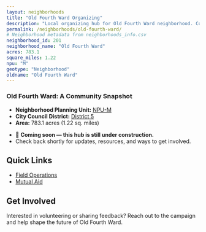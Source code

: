 ```yaml
---
layout: neighborhoods
title: "Old Fourth Ward Organizing"
description: "Local organizing hub for Old Fourth Ward neighborhood. Connect with field operations, mutual aid, and community organizing efforts."
permalink: /neighborhoods/old-fourth-ward/
# Neighborhood metadata from neighborhoods_info.csv
neighborhood_id: 201
neighborhood_name: "Old Fourth Ward"
acres: 783.1
square_miles: 1.22
npu: "M"
geotype: "Neighborhood"
oldname: "Old Fourth Ward"
---
```


### **Old Fourth Ward: A Community Snapshot**

  * **Neighborhood Planning Unit:** [NPU-M](https://www.atlantaga.gov/government/departments/city-planning/neighborhood-planning-units/neighborhood-and-npu-contacts)
  * **City Council District:** [District 5](https://citycouncil.atlantaga.gov/council-members)
  * **Area:** 783.1 acres (1.22 sq. miles)

- 🚧 **Coming soon — this hub is still under construction.**
- Check back shortly for updates, resources, and ways to get involved.

## Quick Links

- [Field Operations](./field-ops/)
- [Mutual Aid](./mutual-aid/)

## Get Involved

Interested in volunteering or sharing feedback? Reach out to the campaign and help shape the future of Old Fourth Ward.
